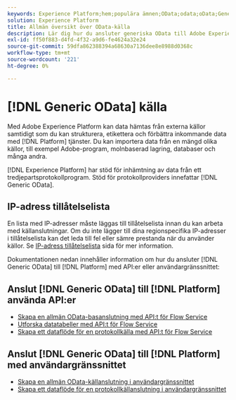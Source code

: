 ```yaml
---
keywords: Experience Platform;hem;populära ämnen;OData;odata;oData;Generic OData;generiska data
solution: Experience Platform
title: Allmän översikt över OData-källa
description: Lär dig hur du ansluter generiska OData till Adobe Experience Platform med API:er eller användargränssnittet.
exl-id: ff50f883-d4fd-4f32-a9d6-fe4624a32e24
source-git-commit: 59dfa862388394a68630a7136dee8e8988d0368c
workflow-type: tm+mt
source-wordcount: '221'
ht-degree: 0%

---
```


# [!DNL Generic OData] källa

Med Adobe Experience Platform kan data hämtas från externa källor samtidigt som du kan strukturera, etikettera och förbättra inkommande data med [!DNL Platform] tjänster. Du kan importera data från en mängd olika källor, till exempel Adobe-program, molnbaserad lagring, databaser och många andra.

[!DNL Experience Platform] har stöd för inhämtning av data från ett tredjepartsprotokollprogram. Stöd för protokollproviders innefattar [!DNL Generic OData].

## IP-adress tillåtelselista

En lista med IP-adresser måste läggas till tillåtelselista innan du kan arbeta med källanslutningar. Om du inte lägger till dina regionspecifika IP-adresser i tillåtelselista kan det leda till fel eller sämre prestanda när du använder källor. Se [IP-adress tillåtelselista](../../ip-address-allow-list.md) sida för mer information.

Dokumentationen nedan innehåller information om hur du ansluter [!DNL Generic OData] till [!DNL Platform] med API:er eller användargränssnittet:

## Anslut [!DNL Generic OData] till [!DNL Platform] använda API:er

- [Skapa en allmän OData-basanslutning med API:t för Flow Service](../../tutorials/api/create/protocols/odata.md)
- [Utforska datatabeller med API:t för Flow Service](../../tutorials/api/explore/tabular.md)
- [Skapa ett dataflöde för en protokollkälla med API:t för Flow Service](../../tutorials/api/collect/protocols.md)

## Anslut [!DNL Generic OData] till [!DNL Platform] med användargränssnittet

- [Skapa en allmän OData-källanslutning i användargränssnittet](../../tutorials/ui/create/protocols/odata.md)
- [Skapa ett dataflöde för en protokollkällanslutning i användargränssnittet](../../tutorials/ui/dataflow/protocols.md)

